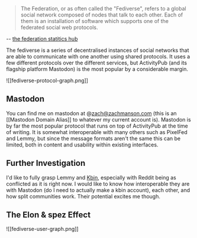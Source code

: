 >The Federation, or as often called the "Fediverse", refers to a global social network composed of nodes that talk to each other. Each of them is an installation of software which supports one of the federated social web protocols.

-- [the federation statitics hub](https://the-federation.info/)

The fediverse is a series of decentralised instances of social networks that are able to communicate with one another using shared protocols.  It uses a few different protocols over the different services, but ActivityPub (and its flagship platform Mastodon) is the most popular by a considerable margin.

![[fediverse-protocol-graph.png]]

## Mastodon

You can find me on mastodon at @zach@zachmanson.com (this is an [[Mastodon Domain Alias]] to whatever my current account is).  Mastodon is by far the most popular protocol that runs on top of ActivityPub at the time of writing.  It is somewhat interoperable with many others such as PixelFed and Lemmy, but since the message formats aren't the same this can be limited, both in content and usability within existing interfaces.

## Further Investigation

I'd like to fully grasp Lemmy and [Kbin](https://github.com/ernestwisniewski/kbin), especially with Reddit being as conflicted as it is right now.  I would like to know how interoperable they are with Mastodon (do I need to actually make a kbin account), each other, and how split communities work.  Their potential excites me though.

## The Elon & spez Effect

![[fediverse-user-graph.png]]